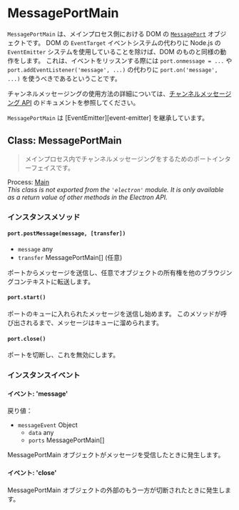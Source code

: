 # MessagePortMain

`MessagePortMain` は、メインプロセス側における DOM の [`MessagePort`][] オブジェクトです。 DOM の `EventTarget` イベントシステムの代わりに Node.js の `EventEmitter` システムを使用していることを除けば、DOM のものと同様の動作をします。 これは、イベントをリッスンする際には `port.onmessage = ...` や `port.addEventListener('message', ...)` の代わりに `port.on('message', ...)` を使うべきであるということです。

チャンネルメッセージングの使用方法の詳細については、[チャンネルメッセージング API][] のドキュメントを参照してください。

`MessagePortMain` は \[EventEmitter\]\[event-emitter\] を継承しています。

## Class: MessagePortMain

> メインプロセス内でチャンネルメッセージングをするためのポートインターフェイスです。

Process: [Main](../glossary.md#main-process)<br /> _This class is not exported from the `'electron'` module. It is only available as a return value of other methods in the Electron API._

### インスタンスメソッド

#### `port.postMessage(message, [transfer])`

* `message` any
* `transfer` MessagePortMain[] (任意)

ポートからメッセージを送信し、任意でオブジェクトの所有権を他のブラウジングコンテキストに転送します。

#### `port.start()`

ポートのキューに入れられたメッセージを送信し始めます。 このメソッドが呼び出されるまで、メッセージはキューに溜められます。

#### `port.close()`

ポートを切断し、これを無効にします。

### インスタンスイベント

#### イベント: 'message'

戻り値：

* `messageEvent` Object
  * `data` any
  * `ports` MessagePortMain[]

MessagePortMain オブジェクトがメッセージを受信したときに発生します。

#### イベント: 'close'

MessagePortMain オブジェクトの外部のもう一方が切断されたときに発生します。

[`MessagePort`]: https://developer.mozilla.org/en-US/docs/Web/API/MessagePort
[チャンネルメッセージング API]: https://developer.mozilla.org/en-US/docs/Web/API/Channel_Messaging_API
